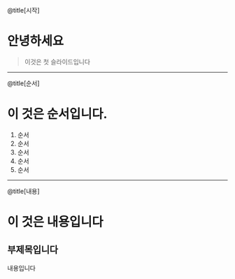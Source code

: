@title[시작]

# 안녕하세요

> 이것은 첫 슬라이드입니다

- - -
@title[순서]

# 이 것은 순서입니다.

1. 순서
2. 순서
3. 순서
4. 순서
5. 순서

- - -
@title[내용]

# 이 것은 내용입니다

## 부제목입니다

내용입니다
